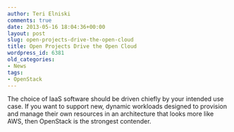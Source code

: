 ```yaml
---
author: Teri Elniski
comments: true
date: 2013-05-16 18:04:36+00:00
layout: post
slug: open-projects-drive-the-open-cloud
title: Open Projects Drive the Open Cloud
wordpress_id: 6381
old_categories:
- News
tags:
- OpenStack
---
```


The choice of IaaS software should be driven chiefly by your intended use case. If you want to support new, dynamic workloads designed to provision and manage their own resources in an architecture that looks more like AWS, then OpenStack is the strongest contender.

